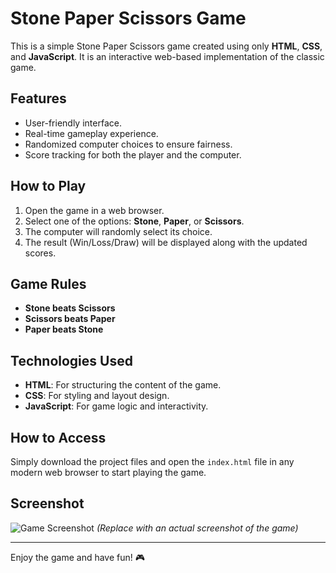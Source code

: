 # Stone Paper Scissors Game

This is a simple Stone Paper Scissors game created using only **HTML**, **CSS**, and **JavaScript**. It is an interactive web-based implementation of the classic game.

## Features
- User-friendly interface.
- Real-time gameplay experience.
- Randomized computer choices to ensure fairness.
- Score tracking for both the player and the computer.

## How to Play
1. Open the game in a web browser.
2. Select one of the options: **Stone**, **Paper**, or **Scissors**.
3. The computer will randomly select its choice.
4. The result (Win/Loss/Draw) will be displayed along with the updated scores.

## Game Rules
- **Stone beats Scissors**
- **Scissors beats Paper**
- **Paper beats Stone**

## Technologies Used
- **HTML**: For structuring the content of the game.
- **CSS**: For styling and layout design.
- **JavaScript**: For game logic and interactivity.

## How to Access
Simply download the project files and open the `index.html` file in any modern web browser to start playing the game.

## Screenshot
![Game Screenshot](#) *(Replace with an actual screenshot of the game)*

---

Enjoy the game and have fun! 🎮
